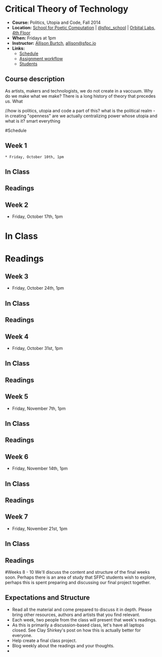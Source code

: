 # Critical Theory of Technology

* **Course:** Politics, Utopia and Code, Fall 2014
* **Location:** [School for Poetic Computation](http://sfpc.io/) | [@sfpc_school](https://twitter.com/sfpc_school) | [Orbital Labs, 4th Floor](http://orbitalnyc.com/)
* **When:** Fridays at 1pm
* **Instructor:** [Allison Burtch](http://allisonburtch.net), [allison@sfpc.io](mailto:allison@sfpc.io)
* **Links:**
    * [Schedule](schedule.md)
    * [Assignment workflow](workflow.md)
    * [Students]()

## Course description
As artists, makers and technologists, we do not create in a vaccuum. Why do we make what we make? There is a long history of theory that precedes us. What

//how is politics, utopia and code a part of this?
what is the political realm - in creating "openness" are we actually centralizing power
whose utopia and what is it?
smart everything

#Schedule

## Week 1
	* Friday, October 10th, 1pm
## In Class
## Readings 

## Week 2
* Friday, October 17th, 1pm
# In Class
# Readings 

## Week 3
* Friday, October 24th, 1pm

## In Class

## Readings 

## Week 4
* Friday, October 31st, 1pm

## In Class

## Readings 

## Week 5
* Friday, November 7th, 1pm
## In Class
## Readings 

## Week 6
* Friday, November 14th, 1pm
## In Class
## Readings 

## Week 7
* Friday, November 21st, 1pm
## In Class
## Readings 

#Weeks 8 - 10 
We'll discuss the content and structure of the final weeks soon. Perhaps there is an area of study that SFPC students wish to explore, perhaps this is spent preparing and discussing our final project together.

## Expectations and Structure

* Read all the material and come prepared to discuss it in depth. Please bring other resources, authors and artists that you find relevant.
* Each week, two people from the class will present that week's readings. 
* As this is primarily a discussion-based class, let's have all laptops closed. See Clay Shirkey's post on how this is actually better for everyone.
* Help create a final class project.
* Blog weekly about the readings and your thoughts.
* 

